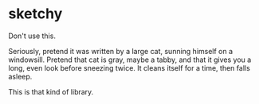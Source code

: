 # sketchy

Don't use this.

Seriously, pretend it was written by a large cat, sunning himself on a
windowsill. Pretend that cat is gray, maybe a tabby, and that it gives
you a long, even look before sneezing twice. It cleans itself for a
time, then falls asleep.

This is that kind of library.
